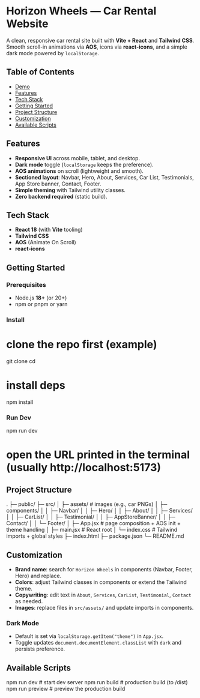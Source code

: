 
# Horizon Wheels — Car Rental Website

A clean, responsive car rental site built with **Vite + React** and **Tailwind CSS**. Smooth scroll-in animations via **AOS**, icons via **react-icons**, and a simple dark mode powered by `localStorage`.

## Table of Contents
- [Demo](#demo)
- [Features](#features)
- [Tech Stack](#tech-stack)
- [Getting Started](#getting-started)
- [Project Structure](#project-structure)
- [Customization](#customization)
- [Available Scripts](#available-scripts)


## Features
- **Responsive UI** across mobile, tablet, and desktop.
- **Dark mode** toggle (`localStorage` keeps the preference).
- **AOS animations** on scroll (lightweight and smooth).
- **Sectioned layout**: Navbar, Hero, About, Services, Car List, Testimonials, App Store banner, Contact, Footer.
- **Simple theming** with Tailwind utility classes.
- **Zero backend required** (static build).

## Tech Stack
- **React 18** (with **Vite** tooling)
- **Tailwind CSS**
- **AOS** (Animate On Scroll)
- **react-icons**

## Getting Started
### Prerequisites
- Node.js **18+** (or 20+)
- npm or pnpm or yarn

### Install

# clone the repo first (example)
git clone <repo-url>
cd <Path to the project>

# install deps
npm install

### Run Dev
npm run dev
# open the URL printed in the terminal (usually http://localhost:5173)

## Project Structure
.
├─ public/
├─ src/
│  ├─ assets/                 # images (e.g., car PNGs)
│  ├─ components/
│  │  ├─ Navbar/
│  │  ├─ Hero/
│  │  ├─ About/
│  │  ├─ Services/
│  │  ├─ CarList/
│  │  ├─ Testimonial/
│  │  ├─ AppStoreBanner/
│  │  ├─ Contact/
│  │  └─ Footer/
│  ├─ App.jsx                 # page composition + AOS init + theme handling
│  ├─ main.jsx                # React root
│  └─ index.css               # Tailwind imports + global styles
├─ index.html
├─ package.json
└─ README.md


## Customization
- **Brand name**: search for `Horizon Wheels` in components (Navbar, Footer, Hero) and replace.
- **Colors**: adjust Tailwind classes in components or extend the Tailwind theme.
- **Copywriting**: edit text in `About`, `Services`, `CarList`, `Testimonial`, `Contact` as needed.
- **Images**: replace files in `src/assets/` and update imports in components.

### Dark Mode
- Default is set via `localStorage.getItem("theme")` in `App.jsx`.
- Toggle updates `document.documentElement.classList` with `dark` and persists preference.


## Available Scripts
npm run dev       # start dev server
npm run build     # production build (to /dist)
npm run preview   # preview the production build
